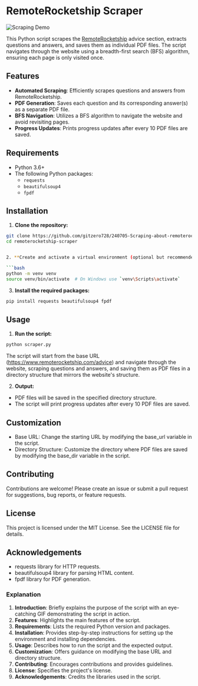 # RemoteRocketship Scraper

![Scraping Demo](Scraping_about_remoterocketship.gif)

This Python script scrapes the [RemoteRocketship](https://www.remoterocketship.com/advice) advice section, extracts questions and answers, and saves them as individual PDF files. The script navigates through the website using a breadth-first search (BFS) algorithm, ensuring each page is only visited once.

## Features

- **Automated Scraping**: Efficiently scrapes questions and answers from RemoteRocketship.
- **PDF Generation**: Saves each question and its corresponding answer(s) as a separate PDF file.
- **BFS Navigation**: Utilizes a BFS algorithm to navigate the website and avoid revisiting pages.
- **Progress Updates**: Prints progress updates after every 10 PDF files are saved.

## Requirements

- Python 3.6+
- The following Python packages:
  - `requests`
  - `beautifulsoup4`
  - `fpdf`

## Installation

1. **Clone the repository:**

````bash
git clone https://github.com/gitzero728/240705-Scraping-about-remoterocketship.git
cd remoterocketship-scraper


2. **Create and activate a virtual environment (optional but recommended):**

```bash
python -m venv venv
source venv/bin/activate  # On Windows use `venv\Scripts\activate`
````

3. **Install the required packages:**

```bash
pip install requests beautifulsoup4 fpdf
```

## Usage

1. **Run the script:**

```bash
python scraper.py
```

The script will start from the base URL (https://www.remoterocketship.com/advice) and navigate through the website, scraping questions and answers, and saving them as PDF files in a directory structure that mirrors the website's structure.

2. **Output:**

- PDF files will be saved in the specified directory structure.
- The script will print progress updates after every 10 PDF files are saved.

## Customization

- Base URL: Change the starting URL by modifying the base_url variable in the script.
- Directory Structure: Customize the directory where PDF files are saved by modifying the base_dir variable in the script.

## Contributing

Contributions are welcome! Please create an issue or submit a pull request for suggestions, bug reports, or feature requests.

## License

This project is licensed under the MIT License. See the LICENSE file for details.

## Acknowledgements

- requests library for HTTP requests.
- beautifulsoup4 library for parsing HTML content.
- fpdf library for PDF generation.

### Explanation

1. **Introduction**: Briefly explains the purpose of the script with an eye-catching GIF demonstrating the script in action.
2. **Features**: Highlights the main features of the script.
3. **Requirements**: Lists the required Python version and packages.
4. **Installation**: Provides step-by-step instructions for setting up the environment and installing dependencies.
5. **Usage**: Describes how to run the script and the expected output.
6. **Customization**: Offers guidance on modifying the base URL and directory structure.
7. **Contributing**: Encourages contributions and provides guidelines.
8. **License**: Specifies the project's license.
9. **Acknowledgements**: Credits the libraries used in the script.
